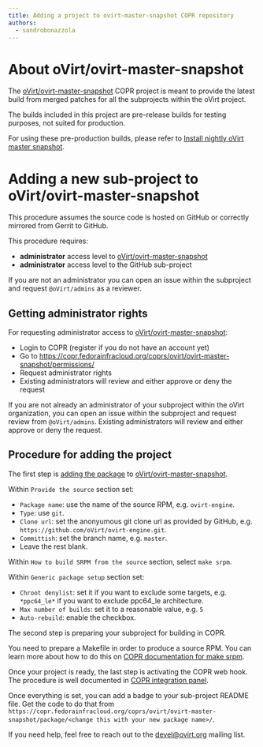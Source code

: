 ```yaml
---
title: Adding a project to ovirt-master-snapshot COPR repository
authors:
  - sandrobonazzola
---
```


# About oVirt/ovirt-master-snapshot

The [oVirt/ovirt-master-snapshot](https://copr.fedorainfracloud.org/coprs/ovirt/ovirt-master-snapshot/) COPR project
is meant to provide the latest build from merged patches for all the subprojects within the oVirt project.

The builds included in this project are pre-release builds for testing purposes, not suited for production.

For using these pre-production builds, please refer to [Install nightly oVirt master snapshot](/develop/dev-process/install-nightly-snapshot.html).

# Adding a new sub-project to oVirt/ovirt-master-snapshot

This procedure assumes the source code is hosted on GitHub or correctly mirrored from Gerrit to GitHub.

This procedure requires:
- **administrator** access level to [oVirt/ovirt-master-snapshot](https://copr.fedorainfracloud.org/coprs/ovirt/ovirt-master-snapshot/)
- **administrator** access level to the GitHub sub-project

If you are not an administrator you can open an issue within the subproject and request `@oVirt/admins` as a reviewer.

## Getting administrator rights

For requesting administrator access to [oVirt/ovirt-master-snapshot](https://copr.fedorainfracloud.org/coprs/ovirt/ovirt-master-snapshot/):
- Login to COPR (register if you do not have an account yet)
- Go to https://copr.fedorainfracloud.org/coprs/ovirt/ovirt-master-snapshot/permissions/
- Request administrator rights
- Existing administrators will review and either approve or deny the request

If you are not already an administrator of your subproject within the oVirt organization, you can open an issue within the subproject and request review from `@oVirt/admins`.
Existing administrators will review and either approve or deny the request.

## Procedure for adding the project

The first step is [adding the package](https://copr.fedorainfracloud.org/coprs/ovirt/ovirt-master-snapshot/package/add) to [oVirt/ovirt-master-snapshot](https://copr.fedorainfracloud.org/coprs/ovirt/ovirt-master-snapshot/).

Within `Provide the source` section set:
- `Package name`: use the name of the source RPM, e.g. `ovirt-engine`.
- `Type`: use `git`.
- `Clone url`: set the anonyumous git clone url as provided by GitHub, e.g. `https://github.com/oVirt/ovirt-engine.git`.
- `Committish`: set the branch name, e.g. `master`.
- Leave the rest blank.

Within `How to build SRPM from the source` section, select `make srpm`.

Within `Generic package setup` section set:
- `Chroot denylist`: set it if you want to exclude some targets, e.g. `*ppc64_le*` if you want to exclude ppc64_le architecture.
- `Max number of builds`: set it to a reasonable value, e.g. `5`
- `Auto-rebuild`: enable the checkbox.

The second step is preparing your subproject for building in COPR.

You need to prepare a Makefile in order to produce a source RPM. You can learn more about how to do this on
[COPR documentation for make srpm](https://docs.pagure.org/copr.copr/user_documentation.html#make-srpm).

Once your project is ready, the last step is activating the COPR web hook. The procedure is well documented in [COPR integration panel](https://copr.fedorainfracloud.org/coprs/ovirt/ovirt-master-snapshot/integrations/).

Once everything is set, you can add a badge to your sub-project README file. Get the code to do that from
`https://copr.fedorainfracloud.org/coprs/ovirt/ovirt-master-snapshot/package/<change this with your new package name>/`.

If you need help, feel free to reach out to the [devel@ovirt.org](https://lists.ovirt.org/archives/list/devel@ovirt.org/) mailing list.
